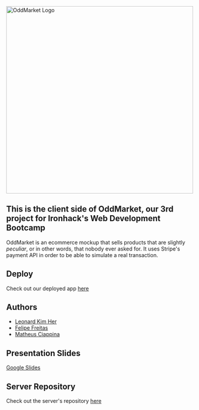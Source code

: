 <img alt="OddMarket Logo" src="https://github.com/LBWKH/OddMarket---Client/blob/master/src/images/logoWrittenOrange.png" width="500px"/>

## This is the client side of **OddMarket**, our 3rd project for Ironhack's Web Development Bootcamp

OddMarket is an ecommerce mockup that sells products that are slightly *peculiar*, or in other words, that nobody ever asked for. It uses Stripe's payment API in order to be able to simulate a real transaction.

## Deploy

Check out our deployed app [here](https://oddmarket.netlify.app)

## Authors

- [Leonard Kim Her](github.com/LBWKH)
- [Felipe Freitas](github.com/sincopeiro)
- [Matheus Ciappina](github.com/mciappina)

## Presentation Slides

[Google Slides](https://docs.google.com/presentation/d/1d7XnHfum8TtoYDmu1JaCfFW9EJYa_txjmPI7AjNWrMg/edit?usp=sharing)

## Server Repository

Check out the server's repository [here](https://github.com/LBWKH/OddMarket---Server)




